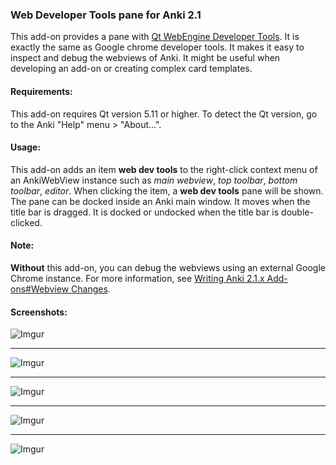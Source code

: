 ### Web Developer Tools pane for Anki 2.1

This add-on provides a pane with [Qt WebEngine Developer Tools](https://doc.qt.io/qt-5/qtwebengine-debugging.html#qt-webengine-developer-tools). It is exactly the same as Google chrome developer tools. It makes it easy to inspect and debug the webviews of Anki. It might be useful when developing an add-on or creating complex card templates.

#### Requirements:
This add-on requires Qt version 5.11 or higher. To detect the Qt version, go to the Anki "Help" menu > "About...".

#### Usage:
This add-on adds an item **web dev tools** to the right-click context menu of an AnkiWebView instance such as *main webview*, *top toolbar*, *bottom toolbar*, *editor*. When clicking the item, a **web dev tools** pane will be shown. The pane can be docked inside an Anki main window. It moves when the title bar is dragged. It is docked or undocked when the title bar is double-clicked.

#### Note:
**Without** this add-on, you can debug the webviews using an external Google Chrome instance. For more information, see [Writing Anki 2.1.x Add-ons#Webview Changes](https://apps.ankiweb.net/docs/addons.html#_webview_changes).

#### Screenshots:
![Imgur](https://i.imgur.com/lPGWqpe.png)
- - -
![Imgur](https://i.imgur.com/d1AxXQu.png)
- - -
![Imgur](https://i.imgur.com/eYa07ku.png)
- - -
![Imgur](https://i.imgur.com/ygKIu2q.png)
- - -
![Imgur](https://i.imgur.com/cFKnC0W.png)